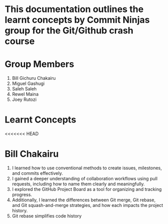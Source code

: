 # This documentation outlines the learnt concepts by Commit Ninjas group for the Git/Github crash course

# Group Members
1. Bill Gichuru Chakairu
2. Miguel Gashugi
3. Saleh Saleh
4. Rewel Maina
5. Joey Rutozi

# Learnt Concepts
<<<<<<< HEAD
# Bill Chakairu
1. I learned how to use conventional methods to create issues, milestones, and commits effectively.
2. I gained a deeper understanding of collaboration workflows using pull requests, including how to name them clearly and meaningfully.
3. I explored the GitHub Project Board as a tool for organizing and tracking progress.
4. Additionally, I learned the differences between Git merge, Git rebase, and Git squash-and-merge strategies, and how each impacts the project history.
5. Git rebase simplifies code history 